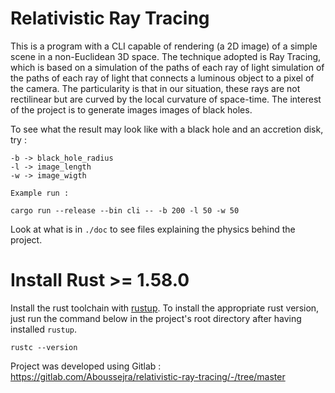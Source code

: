 # Relativistic Ray Tracing

This is a program with a CLI  capable of rendering (a 2D image) of a simple scene in a non-Euclidean 3D space.  The technique adopted is Ray Tracing, which is based on a simulation of the paths of each ray of light simulation of the paths of each ray of light that connects a luminous object to a pixel of the camera. The particularity is that in our situation, these rays are not rectilinear but are curved by the local curvature of space-time.  The interest of the project is to generate images images of black holes.

To see what the result may look like with a black hole and an accretion disk, try :

    -b -> black_hole_radius
    -l -> image_length
    -w -> image_wigth
    
    Example run :
    
    cargo run --release --bin cli -- -b 200 -l 50 -w 50


Look at what is in `./doc` to see files explaining the physics behind the project.

# Install Rust >= 1.58.0

Install the rust toolchain with [rustup](https://rustup.rs/).
To install the appropriate rust version, just run the command below in the
project's root directory after having installed `rustup`.

    rustc --version


Project was developed using Gitlab : https://gitlab.com/Aboussejra/relativistic-ray-tracing/-/tree/master
